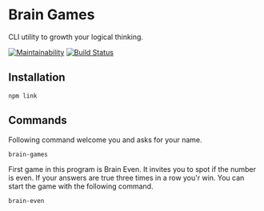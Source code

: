 # Brain Games
CLI utility to growth your logical thinking.

[![Maintainability](https://api.codeclimate.com/v1/badges/fd1f2f196b085f9f7788/maintainability)](https://codeclimate.com/github/ArtemProvornyy/frontend-project-lvl1/maintainability)
[![Build Status](https://travis-ci.org/ArtemProvornyy/frontend-project-lvl1.svg?branch=master)](https://travis-ci.org/ArtemProvornyy/frontend-project-lvl1)

## Installation
```
npm link
```

<script id="asciicast-286333" src="https://asciinema.org/a/286333.js" async></script>

## Commands
Following command welcome you and asks for your name.
```
brain-games
```

<script id="asciicast-ojHFH65axINpjC1BL4zDGqQd8" src="https://asciinema.org/a/ojHFH65axINpjC1BL4zDGqQd8.js" async></script>

First game in this program is Brain Even. It invites you to spot if the number is even. If your answers are true three times in a row you'r win. You can start the game with the following command.
```
brain-even
```

<script id="asciicast-aIMCz9OuIoOZDETAMALZG606V" src="https://asciinema.org/a/aIMCz9OuIoOZDETAMALZG606V.js" async></script>
